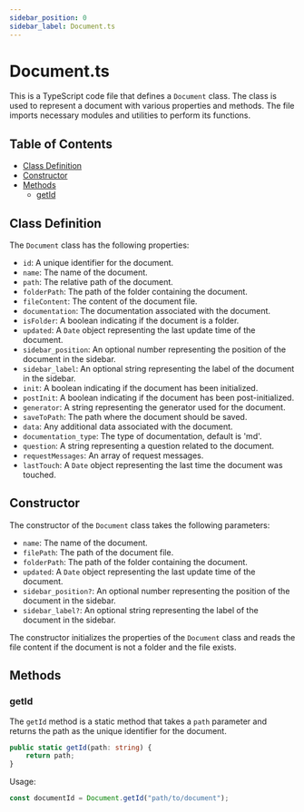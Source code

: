 ```yaml
---
sidebar_position: 0
sidebar_label: Document.ts
---
```


# Document.ts

This is a TypeScript code file that defines a `Document` class. The class is used to represent a document with various properties and methods. The file imports necessary modules and utilities to perform its functions.

## Table of Contents

- [Class Definition](#class-definition)
- [Constructor](#constructor)
- [Methods](#methods)
  - [getId](#getid)

## Class Definition

The `Document` class has the following properties:

- `id`: A unique identifier for the document.
- `name`: The name of the document.
- `path`: The relative path of the document.
- `folderPath`: The path of the folder containing the document.
- `fileContent`: The content of the document file.
- `documentation`: The documentation associated with the document.
- `isFolder`: A boolean indicating if the document is a folder.
- `updated`: A `Date` object representing the last update time of the document.
- `sidebar_position`: An optional number representing the position of the document in the sidebar.
- `sidebar_label`: An optional string representing the label of the document in the sidebar.
- `init`: A boolean indicating if the document has been initialized.
- `postInit`: A boolean indicating if the document has been post-initialized.
- `generator`: A string representing the generator used for the document.
- `saveToPath`: The path where the document should be saved.
- `data`: Any additional data associated with the document.
- `documentation_type`: The type of documentation, default is 'md'.
- `question`: A string representing a question related to the document.
- `requestMessages`: An array of request messages.
- `lastTouch`: A `Date` object representing the last time the document was touched.

## Constructor

The constructor of the `Document` class takes the following parameters:

- `name`: The name of the document.
- `filePath`: The path of the document file.
- `folderPath`: The path of the folder containing the document.
- `updated`: A `Date` object representing the last update time of the document.
- `sidebar_position?`: An optional number representing the position of the document in the sidebar.
- `sidebar_label?`: An optional string representing the label of the document in the sidebar.

The constructor initializes the properties of the `Document` class and reads the file content if the document is not a folder and the file exists.

## Methods

### getId

The `getId` method is a static method that takes a `path` parameter and returns the path as the unique identifier for the document.

```typescript
public static getId(path: string) {
    return path;
}
```

Usage:

```typescript
const documentId = Document.getId("path/to/document");
```